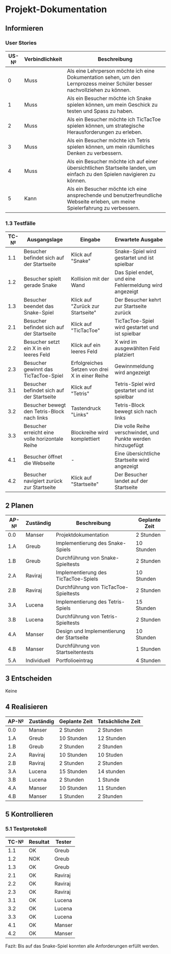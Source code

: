# Projekt-Dokumentation


## Informieren

### User Stories

| US-№ | Verbindlichkeit  | Beschreibung                       |
| ---- | --------------- | ---------------------------------- |
| 0    |              Muss    | Als eine Lehrperson möchte ich eine Dokumentation sehen, um den Lernprozess meiner Schüler besser nachvollziehen zu können. |
| 1    |              Muss    | Als ein Besucher möchte ich Snake spielen können, um mein Geschick zu testen und Spass zu haben. |
| 2  |              Muss       |   Als ein Besucher möchte ich TicTacToe spielen können, um strategische Herausforderungen zu erleben.                                 |
| 3  |              Muss     |   Als ein Besucher möchte ich Tetris spielen können, um mein räumliches Denken zu verbessern.                                 |
| 4  |              Muss      |  Als ein Besucher möchte ich auf einer übersichtlichen Startseite landen, um einfach zu den Spielen navigieren zu können.                                 |
| 5  |              Kann     |   Als ein Besucher möchte ich eine ansprechende und benutzerfreundliche Webseite erleben, um meine Spielerfahrung zu verbessern.                              |



### 1.3 Testfälle


| TC-№ | Ausgangslage | Eingabe | Erwartete Ausgabe |
| ---- | ------------ | ------- | ----------------- |
|1.1|	Besucher befindet sich auf der Startseite	|Klick auf "Snake"|	Snake-Spiel wird gestartet und ist spielbar|
|1.2|	Besucher spielt gerade Snake	|Kollision mit der Wand|	Das Spiel endet, und eine Fehlermeldung wird angezeigt|
|1.3|	Besucher beendet das Snake-Spiel|	Klick auf "Zurück zur Startseite"	|Der Besucher kehrt zur Startseite zurück|
|2.1|	Besucher befindet sich auf der Startseite	|Klick auf "TicTacToe"|	TicTacToe-Spiel wird gestartet und ist spielbar|
|2.2|	Besucher setzt ein X in ein leeres Feld	|Klick auf ein leeres Feld	|X wird im ausgewählten Feld platziert|
|2.3|	Besucher gewinnt das TicTacToe-Spiel	|Erfolgreiches Setzen von drei X in einer Reihe|	Gewinnmeldung wird angezeigt|
|3.1|	Besucher befindet sich auf der Startseite|	Klick auf "Tetris"	|Tetris-Spiel wird gestartet und ist spielbar|
|3.2|	Besucher bewegt den Tetris-Block nach links|	Tastendruck "Links"|	Tetris-Block bewegt sich nach links|
|3.3|	Besucher erreicht eine volle horizontale Reihe|	Blockreihe wird komplettiert|	Die volle Reihe verschwindet, und Punkte werden hinzugefügt|
|4.1|	Besucher öffnet die Webseite|	-|	Eine übersichtliche Startseite wird angezeigt|
|4.2|	Besucher navigiert zurück zur Startseite|	Klick auf "Startseite"	|Der Besucher landet auf der Startseite|


## 2 Planen

| AP-№ | Zuständig | Beschreibung                            | Geplante Zeit |
| ---- | --------- | --------------------------------------- | ------------- |
| 0.0  |  Manser        | Projektdokumentation                          | 2 Stunden     |
| 1.A  |  Greub         | Implementierung des Snake-Spiels        | 10 Stunden     |
| 1.B  |  Greub         | Durchführung von Snake-Spieltests       | 2 Stunden      |
| 2.A  |  Raviraj         | Implementierung des TicTacToe-Spiels    | 10 Stunden     |
| 2.B  |  Raviraj        | Durchführung von TicTacToe-Spieltests   | 2 Stunden      |
| 3.A  |  Lucena         | Implementierung des Tetris-Spiels       | 15 Stunden     |
| 3.B  |  Lucena         | Durchführung von Tetris-Spieltests      | 2 Stunden      |
| 4.A  |  Manser         | Design und Implementierung der Startseite | 10 Stunden  |
| 4.B  |  Manser         | Durchführung von Startseitentests       | 1 Stunden      |
| 5.A  |  Individuell         | Portfolioeintrag       | 4 Stunden      |


## 3 Entscheiden

Keine

## 4 Realisieren

| AP-№ | Zuständig | Geplante Zeit | Tatsächliche Zeit |
| ---- | --------- | ------------- | ----------------- |
| 0.0  |  Manser        | 2 Stunden      | 2 Stunden         |
| 1.A  |  Greub         | 10 Stunden     |   12 Stunden      |
| 1.B  |  Greub         | 2 Stunden      |    2 Stunden               |
| 2.A  |  Raviraj         | 10 Stunden     |  10 Studen               |
| 2.B  |  Raviraj         | 2 Stunden      |  2 Stunden                 |
| 3.A  |  Lucena         | 15 Stunden     |   14 stunden                |
| 3.B  |  Lucena         | 2 Stunden      |   1 Stunde                |
| 4.A  |  Manser         | 10 Stunden     |   11 Stunden                |
| 4.B  |  Manser         | 1 Stunden      |   2 Stunden                |




## 5 Kontrollieren

### 5.1 Testprotokoll

| TC-№ | Resultat | Tester  |
| ---- | -------- | ------- |
| 1.1  | OK       | Greub   |
| 1.2  | NOK       | Greub   |
| 1.3  | OK       | Greub   |
| 2.1  | OK       | Raviraj |
| 2.2  | OK       | Raviraj |
| 2.3  | OK       | Raviraj |
| 3.1  | OK       | Lucena  |
| 3.2  | OK       | Lucena  |
| 3.3  | OK       | Lucena  |
| 4.1  | OK       | Manser  |
| 4.2  | OK       | Manser  |

Fazit:
Bis auf das Snake-Spiel konnten alle Anforderungen erfüllt werden.




